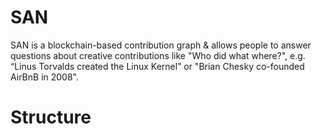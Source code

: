 # SAN

SAN is a blockchain-based contribution graph & allows people to answer questions about creative contributions like "Who did what where?", e.g. “Linus Torvalds created the Linux Kernel” or "Brian Chesky co-founded AirBnB in 2008".

# Structure

